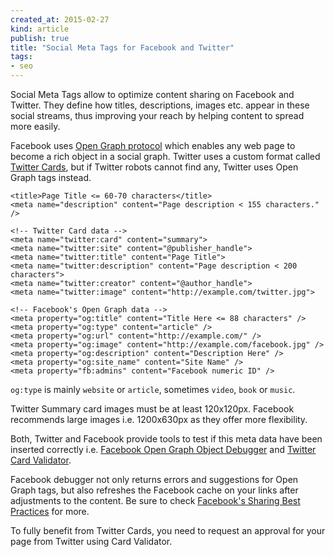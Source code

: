 ```yaml
---
created_at: 2015-02-27 
kind: article
publish: true
title: "Social Meta Tags for Facebook and Twitter"
tags:
- seo 
---
```


Social Meta Tags allow to optimize content sharing on Facebook and Twitter. They define how titles, descriptions, images etc. appear in these social streams, thus improving your reach by helping content to spread more easily. 

Facebook uses [Open Graph protocol][1] which enables any web page to become a rich object in a social graph. Twitter uses a custom format called [Twitter Cards][2], but if Twitter robots cannot find any, Twitter uses Open Graph tags instead.

```
<title>Page Title <= 60-70 characters</title>
<meta name="description" content="Page description < 155 characters." />

<!-- Twitter Card data -->
<meta name="twitter:card" content="summary">
<meta name="twitter:site" content="@publisher_handle">
<meta name="twitter:title" content="Page Title">
<meta name="twitter:description" content="Page description < 200 characters">
<meta name="twitter:creator" content="@author_handle">
<meta name="twitter:image" content="http://example.com/twitter.jpg">

<!-- Facebook's Open Graph data -->
<meta property="og:title" content="Title Here <= 88 characters" />
<meta property="og:type" content="article" />
<meta property="og:url" content="http://example.com/" />
<meta property="og:image" content="http://example.com/facebook.jpg" />
<meta property="og:description" content="Description Here" /> 
<meta property="og:site_name" content="Site Name" />
<meta property="fb:admins" content="Facebook numeric ID" />
```

`og:type` is mainly `website` or `article`, sometimes `video`, `book` or `music`.

Twitter Summary card images must be at least 120x120px. Facebook recommends large images i.e. 1200x630px as they offer more flexibility. 

Both, Twitter and Facebook provide tools to test if this meta data have been inserted correctly i.e. [Facebook Open Graph Object Debugger][3] and [Twitter Card Validator][4]. 

Facebook debugger not only returns errors and suggestions for Open Graph tags, but also refreshes the Facebook cache on your links after adjustments to the content. Be sure to check [Facebook's Sharing Best Practices][5] for more.

To fully benefit from Twitter Cards, you need to request an approval for your page from Twitter using Card Validator.


[1]: http://ogp.me/
[2]: https://dev.twitter.com/cards/overview
[3]: https://developers.facebook.com/tools/debug/
[4]: https://cards-dev.twitter.com/validator
[5]: https://developers.facebook.com/docs/sharing/best-practices